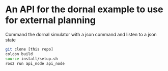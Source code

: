 # An API for the dornal example to use for external planning

Command the dornal simulator with a json command and listen to a json state

``` sh
git clone [this repo]
colcon build
source install/setup.sh
ros2 run api_node api_node
```
